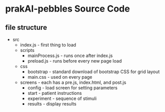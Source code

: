# prakAI-pebbles Source Code

## file structure

- src
  - index.js - first thing to load
  - scripts
    - mainProcess.js - runs once after index.js
    - preload.js - runs before every new page load
  - css
    - bootstrap - standard download of bootstrap CSS for grid layout
    - main.css - used on every page
  - screens - each has a pre.js, index.html, and post.js
    - config - load screen for setting parameters
    - start - patient instructions
    - experiment - sequence of stimuli
    - results - display results
